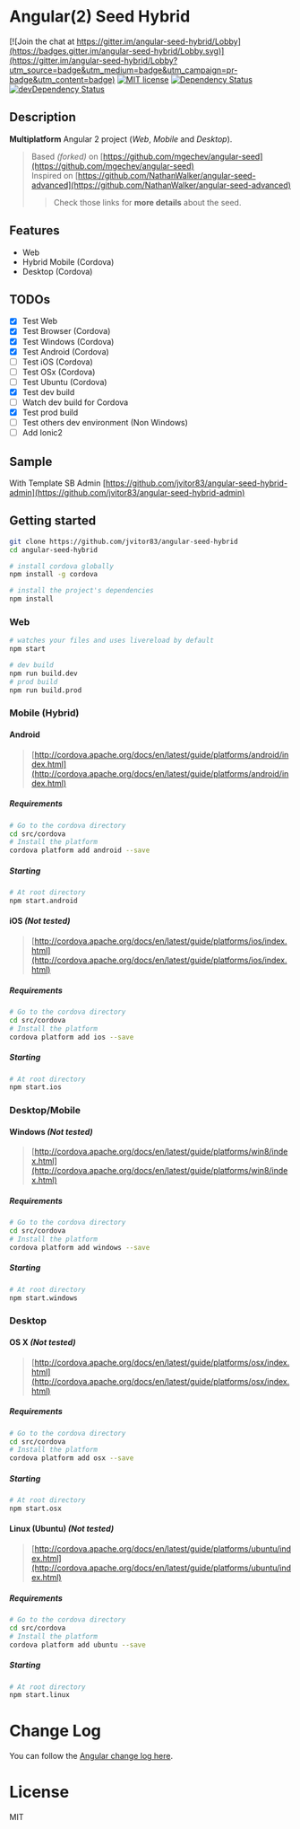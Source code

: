 # Angular(2) Seed Hybrid

[![Join the chat at https://gitter.im/angular-seed-hybrid/Lobby](https://badges.gitter.im/angular-seed-hybrid/Lobby.svg)](https://gitter.im/angular-seed-hybrid/Lobby?utm_source=badge&utm_medium=badge&utm_campaign=pr-badge&utm_content=badge)
[![MIT license](http://img.shields.io/badge/license-MIT-brightgreen.svg)](http://opensource.org/licenses/MIT)
[![Dependency Status](https://david-dm.org/jvitor83/angular-seed-hybrid.svg)](https://david-dm.org/jvitor83/angular-seed-hybrid)
[![devDependency Status](https://david-dm.org/jvitor83/angular-seed-hybrid/dev-status.svg)](https://david-dm.org/jvitor83/angular-seed-hybrid#info=devDependencies)

## Description

**Multiplatform** Angular 2 project (_Web_, _Mobile_ and _Desktop_).

> Based _(forked)_ on [https://github.com/mgechev/angular-seed](https://github.com/mgechev/angular-seed)  
> Inspired on [https://github.com/NathanWalker/angular-seed-advanced](https://github.com/NathanWalker/angular-seed-advanced)
> > Check those links for **more details** about the seed.  

## Features

- Web
- Hybrid Mobile (Cordova)
- Desktop (Cordova)

## TODOs

- [x] Test Web
- [x] Test Browser (Cordova)
- [x] Test Windows (Cordova)
- [x] Test Android (Cordova)
- [ ] Test iOS (Cordova)
- [ ] Test OSx (Cordova)
- [ ] Test Ubuntu (Cordova)
- [x] Test dev build
- [ ] Watch dev build for Cordova
- [x] Test prod build
- [ ] Test others dev environment (Non Windows)
- [ ] Add Ionic2

## Sample

With Template SB Admin
[https://github.com/jvitor83/angular-seed-hybrid-admin](https://github.com/jvitor83/angular-seed-hybrid-admin)


## Getting started

```bash
git clone https://github.com/jvitor83/angular-seed-hybrid
cd angular-seed-hybrid

# install cordova globally
npm install -g cordova

# install the project's dependencies
npm install
```

### Web

```bash
# watches your files and uses livereload by default
npm start

# dev build
npm run build.dev
# prod build
npm run build.prod
```

### Mobile (Hybrid)

#### Android
> [http://cordova.apache.org/docs/en/latest/guide/platforms/android/index.html](http://cordova.apache.org/docs/en/latest/guide/platforms/android/index.html)

##### Requirements
```bash
# Go to the cordova directory
cd src/cordova
# Install the platform
cordova platform add android --save
```

##### Starting
```bash
# At root directory
npm start.android
```

#### iOS _(Not tested)_
> [http://cordova.apache.org/docs/en/latest/guide/platforms/ios/index.html](http://cordova.apache.org/docs/en/latest/guide/platforms/ios/index.html)

##### Requirements
```bash
# Go to the cordova directory
cd src/cordova
# Install the platform
cordova platform add ios --save
```

##### Starting
```bash
# At root directory
npm start.ios
```

### Desktop/Mobile

#### Windows _(Not tested)_
> [http://cordova.apache.org/docs/en/latest/guide/platforms/win8/index.html](http://cordova.apache.org/docs/en/latest/guide/platforms/win8/index.html)

##### Requirements
```bash
# Go to the cordova directory
cd src/cordova
# Install the platform
cordova platform add windows --save
```

##### Starting
```bash
# At root directory
npm start.windows
```

### Desktop

#### OS X _(Not tested)_
> [http://cordova.apache.org/docs/en/latest/guide/platforms/osx/index.html](http://cordova.apache.org/docs/en/latest/guide/platforms/osx/index.html)

##### Requirements
```bash
# Go to the cordova directory
cd src/cordova
# Install the platform
cordova platform add osx --save
```

##### Starting
```bash
# At root directory
npm start.osx
```

#### Linux (Ubuntu) _(Not tested)_
> [http://cordova.apache.org/docs/en/latest/guide/platforms/ubuntu/index.html](http://cordova.apache.org/docs/en/latest/guide/platforms/ubuntu/index.html)

##### Requirements
```bash
# Go to the cordova directory
cd src/cordova
# Install the platform
cordova platform add ubuntu --save
```

##### Starting
```bash
# At root directory
npm start.linux
```


# Change Log

You can follow the [Angular change log here](https://github.com/angular/angular/blob/master/CHANGELOG.md).

# License

MIT
